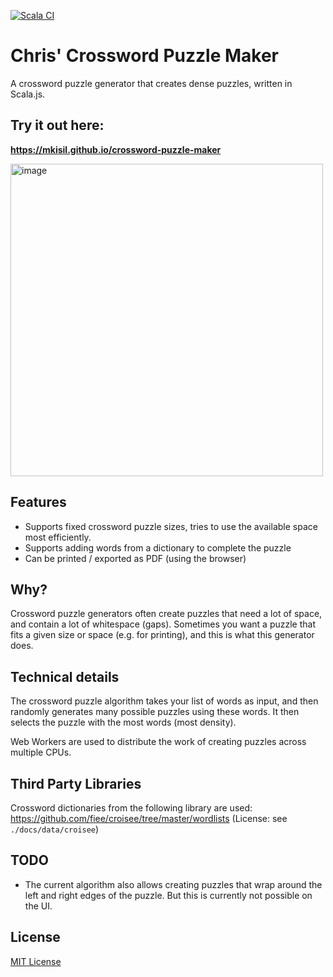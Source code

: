 [![Scala CI](https://github.com/papauschek/crossword-puzzle-maker/actions/workflows/scala.yml/badge.svg)](https://github.com/papauschek/crossword-puzzle-maker/actions/workflows/scala.yml)

# Chris' Crossword Puzzle Maker

A crossword puzzle generator that creates dense puzzles, written in Scala.js.

## Try it out here:
**https://mkisil.github.io/crossword-puzzle-maker**

<img width="500" alt="image" src="https://user-images.githubusercontent.com/1398727/201483795-6776a7a8-7f2b-4639-8251-1839086355c0.png">

## Features

* Supports fixed crossword puzzle sizes, tries to use the available space most efficiently.
* Supports adding words from a dictionary to complete the puzzle
* Can be printed / exported as PDF (using the browser)

## Why?

Crossword puzzle generators often create puzzles that need a lot of space, and contain a lot of whitespace (gaps).
Sometimes you want a puzzle that fits a given size or space (e.g. for printing), and this is what this generator does.

## Technical details

The crossword puzzle algorithm takes your list of words as input,
and then randomly generates many possible puzzles using these words.
It then selects the puzzle with the most words (most density).

Web Workers are used to distribute the work of creating puzzles across multiple CPUs. 

## Third Party Libraries

Crossword dictionaries from the following library are used: https://github.com/fiee/croisee/tree/master/wordlists
(License: see `./docs/data/croisee`)

## TODO

* The current algorithm also allows creating puzzles that wrap around the left and right edges of the puzzle. But this is currently not possible on the UI.

## License

[MIT License](LICENSE.md)
